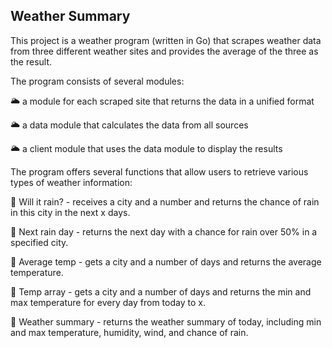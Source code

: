 ## Weather Summary

This project is a weather program (written in Go) that scrapes weather data from three different weather sites and provides the average of the three as the result.

The program consists of several modules:

🌥️ a module for each scraped site that returns the data in a unified format

🌥️ a data module that calculates the data from all sources

🌥️ a client module that uses the data module to display the results



The program offers several functions that allow users to retrieve various types of weather information:

🌟 Will it rain? - receives a city and a number and returns the chance of rain in this city in the next x days.

🌟 Next rain day - returns the next day with a chance for rain over 50% in a specified city.

🌟 Average temp - gets a city and a number of days and returns the average temperature.

🌟 Temp array - gets a city and a number of days and returns the min and max temperature for every day from today to x.

🌟 Weather summary - returns the weather summary of today, including min and max temperature, humidity, wind, and chance of rain.
